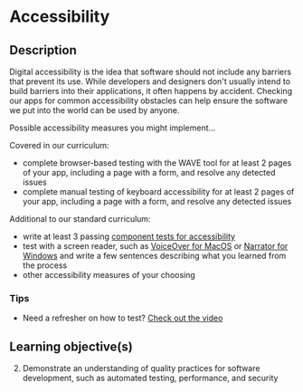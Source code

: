 # Accessibility

## Description

Digital accessibility is the idea that software should not include any barriers that prevent its use. While developers and designers don't usually intend to build barriers into their applications, it often happens by accident. Checking our apps for common accessibility obstacles can help ensure the software we put into the world can be used by anyone.

Possible accessibility measures you might implement...

Covered in our curriculum:
* complete browser-based testing with the WAVE tool for at least 2 pages of your app, including a page with a form, and resolve any detected issues
* complete manual testing of keyboard accessibility for at least 2 pages of your app, including a page with a form, and resolve any detected issues

Additional to our standard curriculum:
* write at least 3 passing [component tests for accessibility](https://www.npmjs.com/package/vitest-axe)
* test with a screen reader, such as [VoiceOver for MacOS](https://accessibility.huit.harvard.edu/voiceover) or [Narrator for Windows](https://learn.microsoft.com/en-us/windows/apps/design/accessibility/accessibility-testing#verify-main-app-scenarios-by-using-narrator) and write a few sentences describing what you learned from the process
* other accessibility measures of your choosing

### Tips

* Need a refresher on how to test? [Check out the video](https://youtu.be/sdIkpL9EiN4)

## Learning objective(s)

2. Demonstrate an understanding of quality practices for software development, such as automated testing, performance, and security
